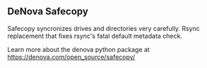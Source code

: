 
DeNova Safecopy
---------------

Safecopy syncronizes drives and directories very carefully.
Rsync replacement that fixes rsync's fatal default metadata check.


Learn more about the denova python package at https://denova.com/open_source/safecopy/
